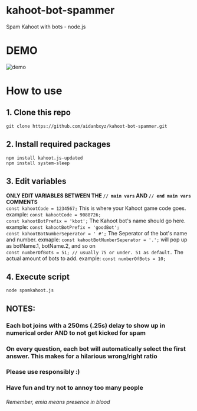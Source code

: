 # kahoot-bot-spammer  
 Spam Kahoot with bots - node.js  
 
# DEMO  
 ![demo](https://github.com/aidanbxyz/kahoot-bot-spammer/blob/master/demo.gif?raw=true)

# How to use  
 ## 1. Clone this repo  
 `git clone https://github.com/aidanbxyz/kahoot-bot-spammer.git`  
 ## 2. Install required packages
 ```
 npm install kahoot.js-updated  
 npm install system-sleep
 ```
 ## 3. Edit variables
 **ONLY EDIT VARIABLES BETWEEN THE `// main vars` AND `// end main vars` COMMENTS**  
 `const kahootCode = 1234567;` This is where your Kahoot game code goes. example: `const kahootCode = 9088726;`  
 `const kahootBotPrefix = 'kbot';` The Kahoot bot's name should go here. example: `const kahootBotPrefix = 'goodBot';`  
 `const kahootBotNumberSeperator = ' #';` The Seperator of the bot's name and number. exmaple: `const kahootBotNumberSeperator = '.';` will pop up as botName.1, botName.2, and so on  
 `const numberOfBots = 51; // usually 75 or under. 51 as default.` The actual amount of bots to add. example: `const numberOfBots = 10;`  
## 4. Execute script
 `node spamkahoot.js`  

 ## NOTES:
 ### Each bot joins with a 250ms (.25s) delay to show up in numerical order AND to not get kicked for spam  
 ### On every question, each bot will automatically select the first answer. This makes for a hilarious wrong/right ratio
 ### Please use responsibly :)  
 ### Have fun and try not to annoy too many people  
 ###### Remember, emia means presence in blood
